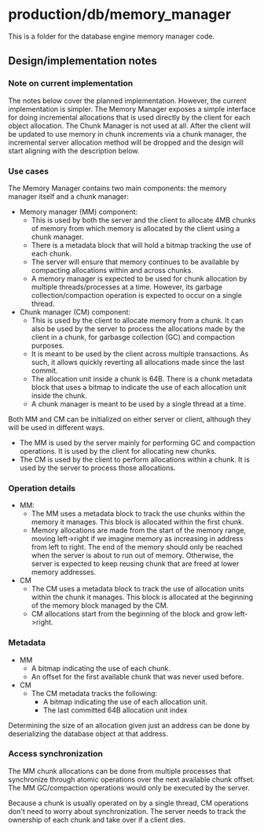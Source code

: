 # production/db/memory_manager
This is a folder for the database engine memory manager code.

## Design/implementation notes

### Note on current implementation

The notes below cover the planned implementation. However, the current implementation is simpler. The Memory Manager exposes a simple interface for doing incremental allocations that is used directly by the client for each object allocation. The Chunk Manager is not used at all. After the client will be updated to use memory in chunk increments via a chunk manager, the incremental server allocation method will be dropped and the design will start aligning with the description below.

### Use cases

The Memory Manager contains two main components: the memory manager itself and a chunk manager:

* Memory manager (MM) component:
  * This is used by both the server and the client to allocate 4MB chunks of memory from which memory is allocated by the client using a chunk manager.
  * There is a metadata block that will hold a bitmap tracking the use of each chunk.
  * The server will ensure that memory continues to be available by compacting allocations within and across chunks.
  * A memory manager is expected to be used for chunk allocation by multiple threads/processes at a time. However, its garbage collection/compaction operation is expected to occur on a single thread.
* Chunk manager (CM) component:
  * This is used by the client to allocate memory from a chunk. It can also be used by the server to process the allocations made by the client in a chunk, for garbasge collection (GC) and compaction purposes.
  * It is meant to be used by the client across multiple transactions. As such, it allows quickly reverting all allocations made since the last commit.
  * The allocation unit inside a chunk is 64B. There is a chunk metadata block that uses a bitmap to indicate the use of each allocation unit inside the chunk.
  * A chunk manager is meant to be used by a single thread at a time.

Both MM and CM can be initialized on either server or client, although they will be used in different ways.
  * The MM is used by the server mainly for performing GC and compaction operations. It is used by the client for allocating new chunks.
  * The CM is used by the client to perform allocations within a chunk. It is used by the server to process those allocations.

### Operation details

* MM:
  * The MM uses a metadata block to track the use chunks within the memory it manages. This block is allocated within the first chunk.
  * Memory allocations are made from the start of the memory range, moving left->right if we imagine memory as increasing in address from left to right. The end of the memory should only be reached when the server is about to run out of memory. Otherwise, the server is expected to keep reusing chunk that are freed at lower memory addresses.
* CM
  * The CM uses a metadata block to track the use of allocation units within the chunk it manages. This block is allocated at the beginning of the memory block managed by the CM.
  * CM allocations start from the beginning of the block and grow left->right.

### Metadata

* MM
  * A bitmap indicating the use of each chunk.
  * An offset for the first available chunk that was never used before.
* CM
  * The CM metadata tracks the following:
    * A bitmap indicating the use of each allocation unit.
    * The last committed 64B allocation unit index

Determining the size of an allocation given just an address can be done by deserializing the database object at that address.

### Access synchronization

The MM chunk allocations can be done from multiple processes that synchronize through atomic operations over the next available chunk offset. The MM GC/compaction operations would only be executed by the server.

Because a chunk is usually operated on by a single thread, CM operations don't need to worry about synchronization. The server needs to track the ownership of each chunk and take over if a client dies.
